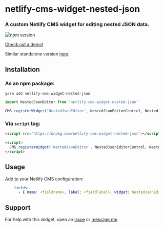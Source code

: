 # netlify-cms-widget-nested-json

### A custom Netlify CMS widget for editing nested JSON data.

[![npm version](https://img.shields.io/npm/v/netlify-cms-widget-nested-json)](https://www.npmjs.com/netlify-cms-widget-nested-json)

[Check out a demo!](https://netlify-cms-widget-nested-json.netlify.com/demo)


Similar standalone version [here](https://nested-json-editor.netlify.com/).


## Installation

### As an npm package:

```shell
yarn add netlify-cms-widget-nested-json
```

```js
import NestedJsonEditor from 'netlify-cms-widget-nested-json'

CMS.registerWidget('NestedJsonEditor', NestedJsonEditorControl, NestedJsonEditorPreview)
```

### Via `script` tag:

```html
<script src="https://unpkg.com/netlify-cms-widget-nested-json"></script>

<script>
  CMS.registerWidget('NestedJsonEditor', NestedJsonEditorControl, NestedJsonEditorPreview)
</script>
```

## Usage

Add to your Netlify CMS configuration:

```yaml
    fields:
      - { name: <fieldname>, label: <fieldlabel>, widget: NestedJsonEditor }
```


## Support

For help with this widget, open an [issue](https://github.com/<user>/<repo>) or [message me](https://twitter.com/messages/compose?recipient_id=102070492).